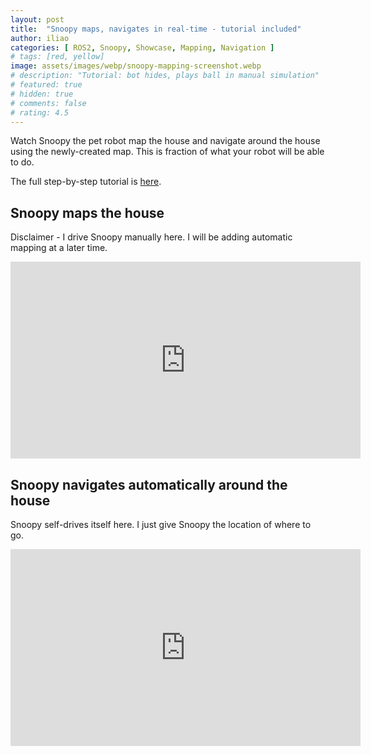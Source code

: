 ```yaml
---
layout: post
title:  "Snoopy maps, navigates in real-time - tutorial included"
author: iliao
categories: [ ROS2, Snoopy, Showcase, Mapping, Navigation ]
# tags: [red, yellow]
image: assets/images/webp/snoopy-mapping-screenshot.webp
# description: "Tutorial: bot hides, plays ball in manual simulation"
# featured: true
# hidden: true
# comments: false
# rating: 4.5
---
```

Watch Snoopy the pet robot map the house and navigate around the house using the newly-created map.
This is fraction of what your robot will be able to do.

The full step-by-step tutorial is [here](https://kaia.ai/blog/real-time-mapping-navigation-tutorial/).

## Snoopy maps the house

Disclaimer - I drive Snoopy manually here. I will be adding automatic mapping at a later time.

<div class="text-center">
<iframe width="560" height="315" src="https://www.youtube.com/embed/_SHtXhIqhDg?si=gsVLMJAHR4GQwYD2" title="YouTube video player" frameborder="0" allow="accelerometer; autoplay; clipboard-write; encrypted-media; gyroscope; picture-in-picture; web-share" allowfullscreen></iframe>
</div>
<p></p>

## Snoopy navigates automatically around the house

Snoopy self-drives itself here. I just give Snoopy the location of where to go.

<div class="text-center">
<iframe width="560" height="315" src="https://www.youtube.com/embed/Pkl8GH2pfdA?si=DeZK4wG7MoH0Nw7c" title="YouTube video player" frameborder="0" allow="accelerometer; autoplay; clipboard-write; encrypted-media; gyroscope; picture-in-picture; web-share" allowfullscreen></iframe>
</div>


